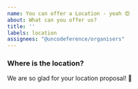 ```yaml
---
name: You can offer a Location - yeah 😍
about: What can you offer us?
title: ''
labels: location
assignees: "@uncodeference/organisers"
---
```


### Where is the location?

We are so glad for your location proposal! 🤩
